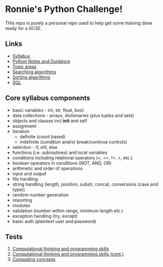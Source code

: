 # Ronnie's Python Challenge!

THis repo is purely a personal repo used to help get some training done ready for a GCSE.

## Links

* [Syllabus](https://www.aqa.org.uk/subjects/computer-science-and-it/gcse/computer-science-8525/subject-content)
* [Python Notes and Guidance](https://filestore.aqa.org.uk/resources/computing/AQA-8525-NG-PY.PDF)
* [Topic areas](https://isaaccomputerscience.org/topics/searching?examBoard=aqa&stage=gcse)
* [Searching algorithms](https://isaaccomputerscience.org/topics/searching?examBoard=aqa&stage=gcse)
* [Sorting algorithms](https://isaaccomputerscience.org/topics/sorting?examBoard=aqa&stage=gcse)
* [SQL](https://isaaccomputerscience.org/topics/sql?examBoard=aqa&stage=gcse)

## Core syllabus components

* basic variables - int, str, float, bool
* data collections - arrays, dictionaries (plus tuples and sets)
* objects and classes incl __init__ and self
* assignment
* iteration
  * definite (count based)
  * indefinite (condition and/or break/continue controls)
* selection - if, elif, else
* functions (i.e. subroutines) and local variables
* conditions including relational operators (<, ==, !=, >, etc.)
* boolean operators in conditions (NOT, AND, OR)
* arithmetic and order of operations
* input and output
* file handling
* string handling (length, position, substr, concat, conversions (case and type))
* random number generation
* importing
* modules
* validation (number within range, minimum length etc.)
* exception handling (try, except)
* basic auth (plaintext user and password)

## Tests

1. [Computational thinking and programming skills](./TEST1.md)
1. [Computational thinking and programming skills (cont.)](./TEST1B.md)
1. [Computing concepts](./TEST2.md)